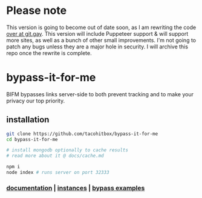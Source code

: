 # Please note

This version is going to become out of date soon, as I am rewriting the code [over at git.gay](https://git.gay/a/bifm). This version will include Puppeteer support & will support more sites, as well as a bunch of other small improvements. I'm not going to patch any bugs unless they are a major hole in security. I will archive this repo once the rewrite is complete.

# bypass-it-for-me
BIFM bypasses links server-side to both prevent tracking and to make your privacy our top priority.

## installation

```sh
git clone https://github.com/tacohitbox/bypass-it-for-me
cd bypass-it-for-me 

# install mongodb optionally to cache results
# read more about it @ docs/cache.md

npm i
node index # runs server on port 32333
```

### [documentation](./docs/README.md) | [instances](./docs/instances.md) | [bypass examples](./docs/example.md)
